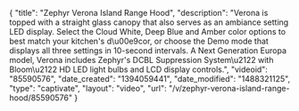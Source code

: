 {
    "title": "Zephyr Verona Island Range Hood",
    "description": "Verona is topped with a straight glass canopy that also serves as an ambiance setting LED display. Select the Cloud White, Deep Blue and Amber color options to best match your kitchen's d\u00e9cor, or choose the Demo mode that displays all three settings in 10-second intervals. A Next Generation Europa model, Verona includes Zephyr's DCBL Suppression System\u2122 with Bloom\u2122 HD LED light bulbs and LCD display controls.",
    "videoid": "85590576",
    "date_created": "1394059441",
    "date_modified": "1488321125",
    "type": "captivate",
    "layout": "video",
    "url": "\/v\/zephyr-verona-island-range-hood\/85590576"
}